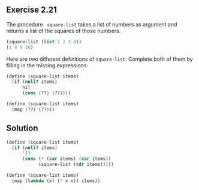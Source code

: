 ## Exercise 2.21

The procedure ` square-list` takes a list of numbers as argument and returns a list of the squares of those numbers.

```scheme
(square-list (list 1 2 3 4))
(1 4 9 16)
```

Here are two different definitions of `square-list`. Complete both of them by filling in the missing expressions:

```scheme
(define (square-list items)
  (if (null? items)
      nil
      (cons ⟨??⟩ ⟨??⟩)))

(define (square-list items)
  (map ⟨??⟩ ⟨??⟩))
```

## Solution

```scheme
(define (square-list items)
  (if (null? items)
      '()
      (cons (* (car items) (car items))
            (square-list (cdr items)))))
```

```scheme
(define (square-list items)
  (map (lambda (x) (* x x)) items))
```

